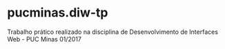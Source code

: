 # pucminas.diw-tp
Trabalho prático realizado na disciplina de Desenvolvimento de Interfaces Web - PUC Minas 01/2017
